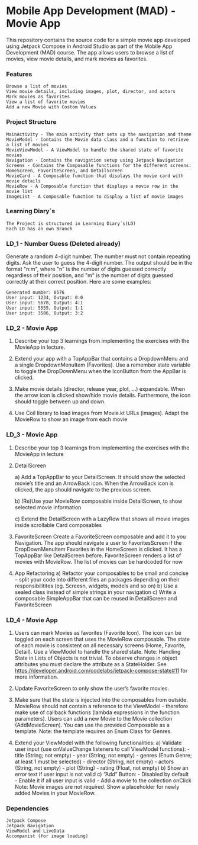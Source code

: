 # Mobile App Development (MAD) - Movie App

This repository contains the source code for a simple movie app developed using Jetpack Compose in Android Studio as part of the Mobile App Development (MAD) course. The app allows users to browse a list of movies, view movie details, and mark movies as favorites.

### Features

    Browse a list of movies
    View movie details, including images, plot, director, and actors
    Mark movies as favorites
    View a list of favorite movies
    Add a new Movie with Costom Values

### Project Structure

    MainActivity - The main activity that sets up the navigation and theme
    MovieModel - Contains the Movie data class and a function to retrieve a list of movies
    MovieViewModel - A ViewModel to handle the shared state of favorite movies
    Navigation - Contains the navigation setup using Jetpack Navigation
    Screens - Contains the Composable functions for the different screens: HomeScreen, FavoriteScreen, and DetailScreen
    MovieCard - A Composable function that displays the movie card with movie details
    MovieRow - A Composable function that displays a movie row in the movie list
    ImageList - A Composable function to display a list of movie images
    
### Learning Diary´s

    The Project is structured in Learning Diary´s(LD)
    Each LD has an own Branch
    
### LD_1 - Number Guess (Deleted already)
    
Generate a random 4-digit number. The number must not contain repeating digits. Ask the user to guess the 4-digit number. The output should be in the format "n:m", where "n" is the number of digits guessed correctly regardless of their position, and "m" is the number of digits guessed correctly at their correct position. Here are some examples:

    Generated number: 8576
    User input: 1234, Output: 0:0
    User input: 5678, Output: 4:1
    User input: 5555, Output: 1:1
    User input: 3586, Output: 3:2
    
### LD_2 - Movie App
    
1.	Describe your top 3 learnings from implementing the exercises with the MovieApp in lecture. 

2.	Extend your app with a TopAppBar that contains a DropdownMenu and a single DropdownMenuItem (Favorites). Use a remember state variable to toggle the DropDownMenu when the IconButton from the AppBar is clicked.

3.	Make movie details (director, release year, plot, …) expandable. When the arrow icon is clicked show/hide movie details. Furthermore, the icon should toggle between up and down.

4.	Use Coil library to load images from Movie.kt URLs (images). Adapt the MovieRow to show an image from each movie

### LD_3 - Movie App

1.	Describe your top 3 learnings from implementing the exercises with the MovieApp in lecture

2.	DetailScreen 

    a)	Add a TopAppBar to your DetailScreen. It should show the selected movie’s title and an ArrowBack icon. When the ArrowBack icon is clicked, the app should navigate to the previous screen.

    b)	(Re)Use your MovieRow composable inside DetailScreen, to show selected movie information

    c)	Extend the DetailScreen with a LazyRow that shows all movie images inside scrollable Card composables

3.	FavoriteScreen 
Create a FavoriteScreen composable and add it to you Navigation. The app should navigate a user to FavoritesScreen if the DropDownMenuItem Favorites in the HomeScreen is clicked. It has a TopAppBar like DetailScreen before. FavoriteScreen renders a list of movies with MovieRow. The list of movies can be hardcoded for now

4.	App Refactoring
    a)	Refactor your composables to be small and concise – split your code into different files an packages depending on their responsibilitites (eg. Screesn, widgets, models and so on)
    b)	Use a sealed class instead of simple strings in your navigation
    c)	Write a composable SimpleAppBar that can be reused in DetailScreen and FavoriteScreen    

### LD_4 - Movie App

1.	Users can mark Movies as favorites (Favorite Icon). The icon can be toggled on each screen that uses the MovieRow composable. The state of each movie is consistent on all necessary screens (Home, Favorite, Detail). Use a ViewModel to handle the shared state. 
Note: Handling State in Lists of Objects is not trivial. To observe changes in object attributes you must declare the attribute as a StateHolder. See https://developer.android.com/codelabs/jetpack-compose-state#11 for more information.

2.	Update FavoriteScreen to only show the user’s favorite movies.

3.	Make sure that the state is injected into the composables from outside. MovieRow should not contain a reference to the ViewModel - therefore make use of callback functions (lambda expressions in the function parameters). Users can add a new Movie to the Movie collection (AddMovieScreen). You can use the provided Composable as a template. Note: the template requires an Enum Class for Genres.

4. Extend your ViewModel with the following functionalities:
    a)	Validate user input (use onValueChange listeners to call ViewModel functions): 
        -	title (String; not empty)
        -	year (String; not empty)
        -	genres (Enum Genre; at least 1 must be selected)
        -	director (String, not empty)
        -	actors (String, not empty)
        -	plot (String)
        -	rating (Float, not empty)
    b)	Show an error text if user input is not valid
    c)	“Add” Button:
        -	Disabled by default
        -	Enable it if all user input is valid
        -	Add a movie to the collection onClick
            Note: Movie images are not required. Show a placeholder for newly added Movies in your MovieRow.




### Dependencies

    Jetpack Compose
    Jetpack Navigation
    ViewModel and LiveData
    Accompanist (for image loading)
